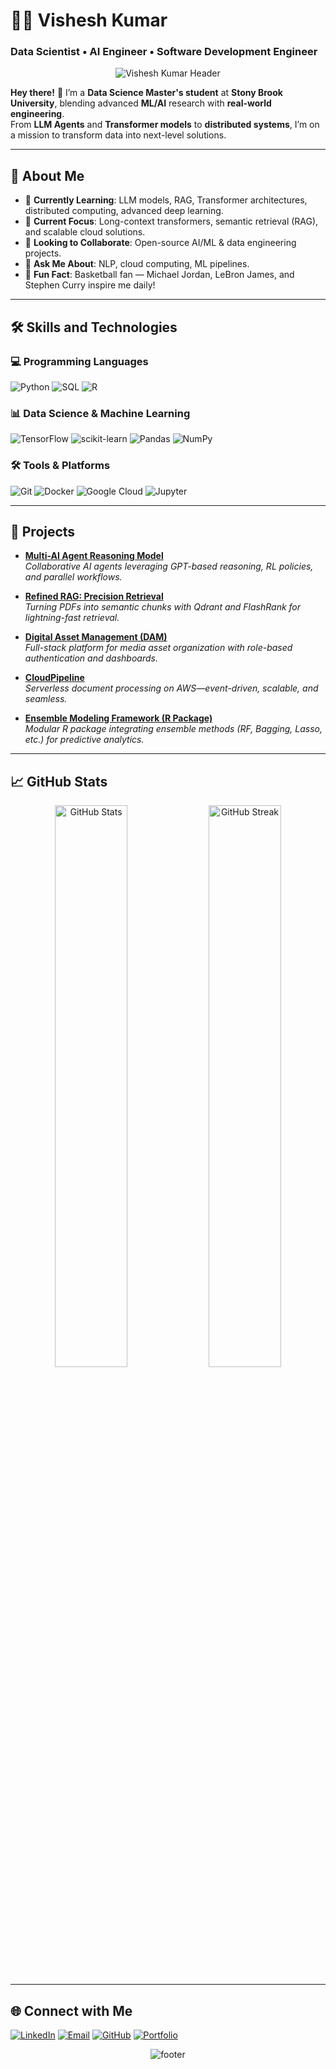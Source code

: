 # 👨‍💻 Vishesh Kumar  
### Data Scientist • AI Engineer • Software Development Engineer 

<div align="center">
  <img src="https://capsule-render.vercel.app/api?type=waving&color=0:00CFFF,100:00FFA2&height=180&section=header&text=Welcome%20to%20Vishesh's%20Portfolio!&fontSize=40&fontAlignY=35&desc=AI%20Engineer%20%7C%20Data%20Scientist%20%7C%20ML%20Enthusiast&descAlignY=60&animation=fadeIn" alt="Vishesh Kumar Header" />
</div>

**Hey there!** 👋 I’m a **Data Science Master's student** at **Stony Brook University**, blending advanced **ML/AI** research with **real-world engineering**.  
From **LLM Agents** and **Transformer models** to **distributed systems**, I’m on a mission to transform data into next-level solutions.

---

## 🚀 About Me

- 🌱 **Currently Learning**: LLM models, RAG, Transformer architectures, distributed computing, advanced deep learning.
- 🔭 **Current Focus**: Long-context transformers, semantic retrieval (RAG), and scalable cloud solutions.
- 👯 **Looking to Collaborate**: Open-source AI/ML & data engineering projects.
- 💬 **Ask Me About**: NLP, cloud computing, ML pipelines.
- 🏀 **Fun Fact**: Basketball fan — Michael Jordan, LeBron James, and Stephen Curry inspire me daily!

---

## 🛠️ Skills and Technologies

### 💻 Programming Languages
![Python](https://img.shields.io/badge/Python-00CFFF?style=for-the-badge&logo=python&logoColor=white)
![SQL](https://img.shields.io/badge/SQL-00CFFF?style=for-the-badge&logo=postgresql&logoColor=white)
![R](https://img.shields.io/badge/R-00CFFF?style=for-the-badge&logo=r&logoColor=white)

### 📊 Data Science & Machine Learning
![TensorFlow](https://img.shields.io/badge/TensorFlow-00CFFF?style=for-the-badge&logo=tensorflow&logoColor=white)
![scikit-learn](https://img.shields.io/badge/scikit--learn-00CFFF?style=for-the-badge&logo=scikit-learn&logoColor=white)
![Pandas](https://img.shields.io/badge/Pandas-00CFFF?style=for-the-badge&logo=pandas&logoColor=white)
![NumPy](https://img.shields.io/badge/NumPy-00CFFF?style=for-the-badge&logo=numpy&logoColor=white)

### 🛠️ Tools & Platforms
![Git](https://img.shields.io/badge/Git-00CFFF?style=for-the-badge&logo=git&logoColor=white)
![Docker](https://img.shields.io/badge/Docker-00CFFF?style=for-the-badge&logo=docker&logoColor=white)
![Google Cloud](https://img.shields.io/badge/Google%20Cloud-00CFFF?style=for-the-badge&logo=google-cloud&logoColor=white)
![Jupyter](https://img.shields.io/badge/Jupyter-00CFFF?style=for-the-badge&logo=jupyter&logoColor=white)

---

## 🚀 Projects

- **[Multi-AI Agent Reasoning Model](https://github.com/vishesh711/Multi-Agent-Reasoning-Model)**  
  *Collaborative AI agents leveraging GPT-based reasoning, RL policies, and parallel workflows.*

- **[Refined RAG: Precision Retrieval](https://github.com/vishesh711/RefinedRAG_BDS)**  
  *Turning PDFs into semantic chunks with Qdrant and FlashRank for lightning-fast retrieval.*

- **[Digital Asset Management (DAM)](https://github.com/vishesh711/Digital-Asset-Management-DAM-for-Media-Companies)**  
  *Full-stack platform for media asset organization with role-based authentication and dashboards.*

- **[CloudPipeline](https://github.com/vishesh711/Cloud-Pipeline)**  
  *Serverless document processing on AWS—event-driven, scalable, and seamless.*

- **[Ensemble Modeling Framework (R Package)](https://github.com/vishesh711/Ensemble-Modeling-Framework-R-Package-for-Predictive-Analytics-)**  
  *Modular R package integrating ensemble methods (RF, Bagging, Lasso, etc.) for predictive analytics.*

---

## 📈 GitHub Stats

<p align="center">
  <img src="https://github-readme-stats.vercel.app/api?username=vishesh711&show_icons=true&theme=react&count_private=true&hide_border=true" width="48%" alt="GitHub Stats">
  <img src="https://github-readme-streak-stats.herokuapp.com?user=vishesh711&theme=react&hide_border=true" width="48%" alt="GitHub Streak">
</p>

---

## 🌐 Connect with Me

[![LinkedIn](https://img.shields.io/badge/LinkedIn-00CFFF?style=for-the-badge&logo=linkedin&logoColor=white)](https://www.linkedin.com/in/vishesh-kumar-9309331a9/)
[![Email](https://img.shields.io/badge/Email-00CFFF?style=for-the-badge&logo=gmail&logoColor=white)](mailto:vishesh.kumar.1@stonybrook.edu)
[![GitHub](https://img.shields.io/badge/GitHub-00CFFF?style=for-the-badge&logo=github&logoColor=white)](https://github.com/vishesh711)
[![Portfolio](https://img.shields.io/badge/Portfolio-00CFFF?style=for-the-badge&logo=dev.to&logoColor=white)](https://vishesh711.github.io)

<div align="center">
  <img src="https://capsule-render.vercel.app/api?type=waving&color=0:00CFFF,100:00FFA2&height=120&section=footer&animation=fadeIn" alt="footer" />
</div>
